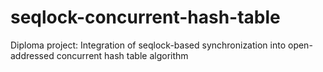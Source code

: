 # seqlock-concurrent-hash-table
Diploma project: Integration of seqlock-based synchronization into open-addressed concurrent hash table algorithm
